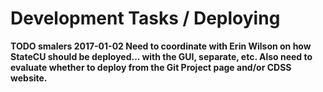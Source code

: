 # Development Tasks / Deploying

**TODO smalers 2017-01-02 Need to coordinate with Erin Wilson on how StateCU should be deployed... with the GUI, separate, etc.
Also need to evaluate whether to deploy from the Git Project page and/or CDSS website.**
